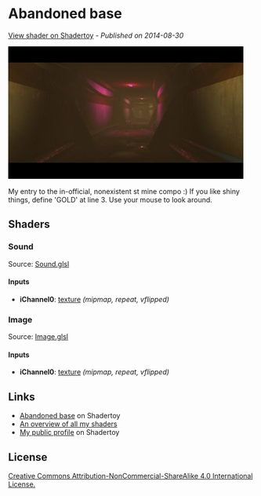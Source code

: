 ﻿# Abandoned base
[View shader on Shadertoy](https://www.shadertoy.com/view/XsSSRW) - _Published on 2014-08-30_ 

![thumbnail](./thumbnail.jpg)

My entry to the in-official, nonexistent st mine compo :) If you like shiny things, define 'GOLD' at line 3. Use your mouse to look around.
## Shaders

### Sound

Source: [Sound.glsl](./Sound.glsl)

#### Inputs

 * **iChannel0**: [texture](https://shadertoy.com/media/a/f735bee5b64ef98879dc618b016ecf7939a5756040c2cde21ccb15e69a6e1cfb.png) _(mipmap, repeat, vflipped)_

### Image

Source: [Image.glsl](./Image.glsl)

#### Inputs

 * **iChannel0**: [texture](https://shadertoy.com/media/a/95b90082f799f48677b4f206d856ad572f1d178c676269eac6347631d4447258.jpg) _(mipmap, repeat, vflipped)_

## Links
* [Abandoned base](https://www.shadertoy.com/view/XsSSRW) on Shadertoy
* [An overview of all my shaders](https://reindernijhoff.net/shadertoy/)
* [My public profile](https://www.shadertoy.com/user/reinder) on Shadertoy

## License

[Creative Commons Attribution-NonCommercial-ShareAlike 4.0 International License.](https://creativecommons.org/licenses/by-nc-sa/4.0/)
